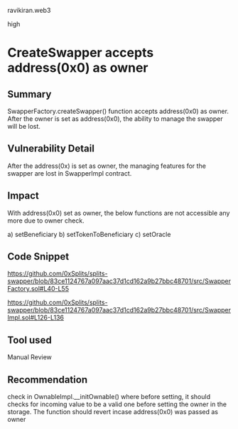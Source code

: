 ravikiran.web3

high

# CreateSwapper accepts address(0x0) as owner

## Summary
SwapperFactory.createSwapper() function accepts address(0x0) as owner. After the owner is set as address(0x0), the ability to manage the swapper will be lost.

## Vulnerability Detail
After the address(0x) is set as owner, the managing features for the swapper are lost in SwapperImpl contract.

## Impact
With address(0x0) set as owner, the below functions are not accessible any more due to owner check.

a) setBeneficiary
b) setTokenToBeneficiary
c) setOracle

## Code Snippet
https://github.com/0xSplits/splits-swapper/blob/83ce1124767a097aac37d1cd162a9b27bbc48701/src/SwapperFactory.sol#L40-L55

https://github.com/0xSplits/splits-swapper/blob/83ce1124767a097aac37d1cd162a9b27bbc48701/src/SwapperImpl.sol#L126-L136

## Tool used

Manual Review

## Recommendation
check in OwnableImpl.__initOwnable() where before setting, it should checks for incoming value to be a valid one before setting the owner in the storage. The function should revert incase address(0x0) was passed as owner
